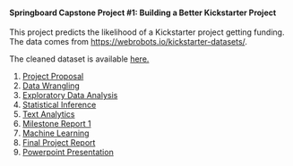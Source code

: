 #### Springboard Capstone Project #1: Building a Better Kickstarter Project

This project predicts the likelihood of a Kickstarter project getting funding. The data comes from https://webrobots.io/kickstarter-datasets/.

The cleaned dataset is available [here.](https://www.kaggle.com/toshimelonhead/400000-kickstarter-projects) 

1. [Project Proposal](https://github.com/toshimelonhead/Springboard-Kickstarter/blob/master/Kickstarter%20Funding%20Project%20Proposal.docx)
2. [Data Wrangling](https://github.com/toshimelonhead/Springboard-Kickstarter/blob/master/Kickstarter_Data_Wrangling_Sample.ipynb)
3. [Exploratory Data Analysis](https://github.com/toshimelonhead/Springboard-Kickstarter/blob/master/Kickstarter_Data_Storytelling.ipynb)
4. [Statistical Inference](https://github.com/toshimelonhead/Springboard-Kickstarter/blob/master/Kickstarter_Statistical_Inference.ipynb)
5. [Text Analytics](https://github.com/toshimelonhead/Springboard-Kickstarter/blob/master/Kickstarter_Text_Analysis.ipynb)
6. [Milestone Report 1](https://github.com/toshimelonhead/Springboard-Kickstarter/blob/master/Kickstarter_Milestone_1.pdf)
7. [Machine Learning](https://github.com/toshimelonhead/Springboard-Kickstarter/blob/master/Kickstarter_Machine_Learning.ipynb)
8. [Final Project Report](https://github.com/toshimelonhead/Springboard-Kickstarter/blob/master/kickstarter_final_project.pdf)
9. [Powerpoint Presentation](https://github.com/toshimelonhead/Springboard-Kickstarter/blob/master/building_better_kickstarter_project.pptx)
